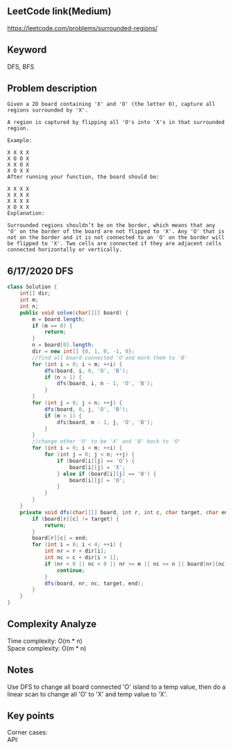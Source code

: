 ## LeetCode link(Medium)
https://leetcode.com/problems/surrounded-regions/

## Keyword
DFS, BFS

## Problem description
```
Given a 2D board containing 'X' and 'O' (the letter O), capture all regions surrounded by 'X'.

A region is captured by flipping all 'O's into 'X's in that surrounded region.

Example:

X X X X
X O O X
X X O X
X O X X
After running your function, the board should be:

X X X X
X X X X
X X X X
X O X X
Explanation:

Surrounded regions shouldn’t be on the border, which means that any 'O' on the border of the board are not flipped to 'X'. Any 'O' that is not on the border and it is not connected to an 'O' on the border will be flipped to 'X'. Two cells are connected if they are adjacent cells connected horizontally or vertically.
```
## 6/17/2020 DFS

```java
class Solution {
    int[] dir;
    int m;
    int n;
    public void solve(char[][] board) {
        m = board.length;
        if (m == 0) {
            return;
        }
        n = board[0].length;
        dir = new int[] {0, 1, 0, -1, 0};
        //find all board connected 'O'and mark them to 'B'
        for (int i = 0; i < m; ++i) {
            dfs(board, i, 0, 'O', 'B');
            if (n > 1) {
                dfs(board, i, n - 1, 'O', 'B');
            }
        }
        for (int j = 0; j < n; ++j) {
            dfs(board, 0, j, 'O', 'B');
            if (m > 1) {
                dfs(board, m - 1, j, 'O', 'B');
            }
        }
        //change other 'O' to be 'X' and 'B' back to 'O'
        for (int i = 0; i < m; ++i) {
            for (int j = 0; j < n; ++j) {
                if (board[i][j] == 'O') {
                    board[i][j] = 'X';
                } else if (board[i][j] == 'B') {
                    board[i][j] = 'O';
                }
            }
        }
    }
    private void dfs(char[][] board, int r, int c, char target, char end) {
        if (board[r][c] != target) {
            return;
        }
        board[r][c] = end;
        for (int i = 0; i < 4; ++i) {
            int nr = r + dir[i];
            int nc = c + dir[i + 1];
            if (nr < 0 || nc < 0 || nr >= m || nc >= n || board[nr][nc] != target) {
                continue;
            }
            dfs(board, nr, nc, target, end);
        }
    }
}
```

## Complexity Analyze
Time complexity: O(m * n)\
Space complexity: O(m * n)

## Notes
Use DFS to change all board connected 'O' island to a temp value, then do a linear scan to change all 'O' to 'X' and temp value to 'X'.

## Key points
Corner cases: \
API:
